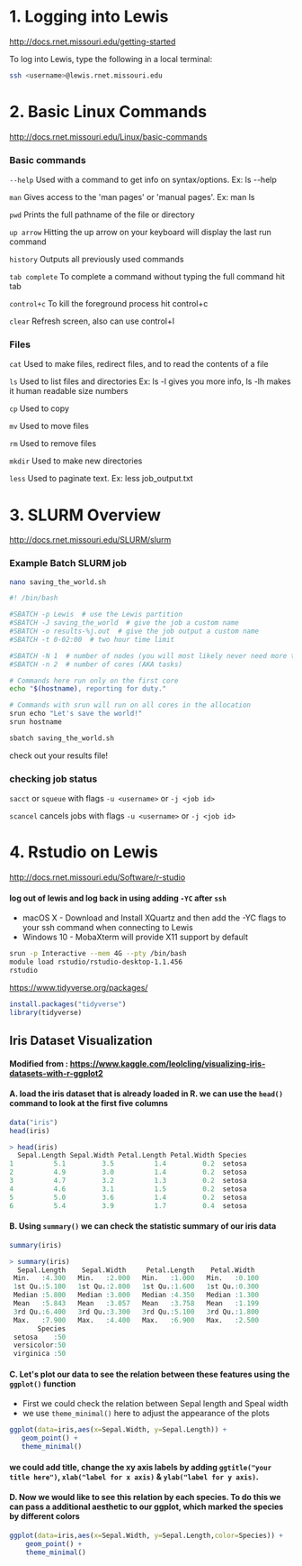 # 1. Logging into Lewis

http://docs.rnet.missouri.edu/getting-started

To log into Lewis, type the following in a local terminal:

```bash
ssh <username>@lewis.rnet.missouri.edu
```

# 2. Basic Linux Commands

http://docs.rnet.missouri.edu/Linux/basic-commands

### Basic commands

`--help`	Used with a command to get info on syntax/options. Ex: ls --help

`man`	Gives access to the 'man pages' or 'manual pages'. Ex: man ls

`pwd`	Prints the full pathname of the file or directory

`up arrow`	Hitting the up arrow on your keyboard will display the last run command

`history`	Outputs all previously used commands

`tab complete`	To complete a command without typing the full command hit tab

`control+c`	To kill the foreground process hit control+c

`clear` Refresh screen, also can use control+l

### Files

`cat`	Used to make files, redirect files, and to read the contents of a file

`ls`	Used to list files and directories Ex: ls -l gives you more info, ls -lh makes it human readable size numbers

`cp`	Used to copy

`mv`	Used to move files

`rm`	Used to remove files

`mkdir`	Used to make new directories

`less`	Used to paginate text. Ex: less job_output.txt

# 3. SLURM Overview

http://docs.rnet.missouri.edu/SLURM/slurm

### Example Batch SLURM job

```bash
nano saving_the_world.sh
````

```bash
#! /bin/bash

#SBATCH -p Lewis  # use the Lewis partition
#SBATCH -J saving_the_world  # give the job a custom name
#SBATCH -o results-%j.out  # give the job output a custom name
#SBATCH -t 0-02:00  # two hour time limit

#SBATCH -N 1  # number of nodes (you will most likely never need more than 1 node)
#SBATCH -n 2  # number of cores (AKA tasks)

# Commands here run only on the first core
echo "$(hostname), reporting for duty."

# Commands with srun will run on all cores in the allocation
srun echo "Let's save the world!"
srun hostname
```

```bash
sbatch saving_the_world.sh
```

check out your results file!

### checking job status

`sacct` or `squeue` with flags `-u <username>` or `-j <job id>` 

`scancel` cancels jobs with flags `-u <username>` or `-j <job id>`

# 4. Rstudio on Lewis

http://docs.rnet.missouri.edu/Software/r-studio

#### log out of lewis and log back in using adding `-YC` after `ssh`

  - macOS X - Download and Install XQuartz and then add the -YC flags to your ssh command when connecting to Lewis
  - Windows 10 - MobaXterm will provide X11 support by default

```bash
srun -p Interactive --mem 4G --pty /bin/bash
module load rstudio/rstudio-desktop-1.1.456
rstudio
```

https://www.tidyverse.org/packages/

```r
install.packages("tidyverse")
library(tidyverse)
```

## Iris Dataset Visualization

#### Modified  from : https://www.kaggle.com/leolcling/visualizing-iris-datasets-with-r-ggplot2

#### A. load the iris dataset that is already loaded in R. we can use the `head()` command to look at the first five columns

```r
data("iris")
head(iris)
```

```r
> head(iris)
  Sepal.Length Sepal.Width Petal.Length Petal.Width Species
1          5.1         3.5          1.4         0.2  setosa
2          4.9         3.0          1.4         0.2  setosa
3          4.7         3.2          1.3         0.2  setosa
4          4.6         3.1          1.5         0.2  setosa
5          5.0         3.6          1.4         0.2  setosa
6          5.4         3.9          1.7         0.4  setosa
```

#### B. Using `summary()` we can check the statistic summary of our iris data

```r
summary(iris)
```

```r
> summary(iris)
  Sepal.Length    Sepal.Width     Petal.Length    Petal.Width   
 Min.   :4.300   Min.   :2.000   Min.   :1.000   Min.   :0.100  
 1st Qu.:5.100   1st Qu.:2.800   1st Qu.:1.600   1st Qu.:0.300  
 Median :5.800   Median :3.000   Median :4.350   Median :1.300  
 Mean   :5.843   Mean   :3.057   Mean   :3.758   Mean   :1.199  
 3rd Qu.:6.400   3rd Qu.:3.300   3rd Qu.:5.100   3rd Qu.:1.800  
 Max.   :7.900   Max.   :4.400   Max.   :6.900   Max.   :2.500  
       Species  
 setosa    :50  
 versicolor:50  
 virginica :50
 ```
 
#### C. Let's plot our data to see the relation between these features using the `ggplot()` function 
  - First we could check the relation between Sepal length and Speal width 
  - we use `theme_minimal()` here to adjust the appearance of the plots 
  
 ```r
 ggplot(data=iris,aes(x=Sepal.Width, y=Sepal.Length)) + 
    geom_point() + 
    theme_minimal()
 ```
 
#### we could add title, change the xy axis labels by adding `ggtitle("your title here")`, `xlab("label for x axis)` & `ylab("label for y axis)`.

#### D. Now we would like to see this relation by each species. To do this we can pass a additional aesthetic to our ggplot, which marked the species by different colors

```r
ggplot(data=iris,aes(x=Sepal.Width, y=Sepal.Length,color=Species)) + 
    geom_point() + 
    theme_minimal() 
```
